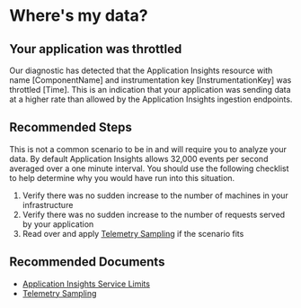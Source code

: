 <properties
pageTitle="Where's my data?"
description="Where's my data?"
infoBubbleText="Some suggestions have been found to help solve your missing data issue quicker."
service="microsoft.insights"
resource="components"
authors="debugthings"
ms.author="jamdavi"
displayOrder=""
articleId="diagnostic-missing-ingestion-data-throttled"
diagnosticScenario="ApplicationInsightsMissingDataDiagnostic"
selfHelpType="diagnostics"
supportTopicIds="32602225"
resourceTags=""
productPesIds="15693"
cloudEnvironments="public, Fairfax, usnat, ussec"
	ownershipId="AzureMonitoring_ApplicationInsights"
/>

# Where's my data?

## **Your application was throttled**
<!--issueDescription-->
Our diagnostic has detected that the Application Insights resource with name <!--$ComponentName-->[ComponentName]<!--/$ComponentName--> and instrumentation key <!--$InstrumentationKey-->[InstrumentationKey]<!--/$InstrumentationKey--> was throttled <!--$Time-->[Time]<!--/$Time-->. This is an indication that your application was sending data at a higher rate than allowed by the Application Insights ingestion endpoints.
<!--/issueDescription-->

## **Recommended Steps**

This is not a common scenario to be in and will require you to analyze your data. By default Application Insights allows 32,000 events per second averaged over a one minute interval. You should use the following checklist to help determine why you would have run into this situation.

1. Verify there was no sudden increase to the number of machines in your infrastructure
2. Verify there was no sudden increase to the number of requests served by your application
3. Read over and apply [Telemetry Sampling](https://docs.microsoft.com/azure/azure-monitor/app/sampling) if the scenario fits
 

## **Recommended Documents**

* [Application Insights Service Limits](https://docs.microsoft.com/azure/azure-monitor/service-limits#application-insights)<br>
* [Telemetry Sampling](https://docs.microsoft.com/azure/azure-monitor/app/sampling)